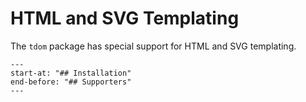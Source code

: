 # HTML and SVG Templating

The `tdom` package has special support for HTML and SVG templating.

```{include} ../README.md
---
start-at: "## Installation"
end-before: "## Supporters"
---
```
